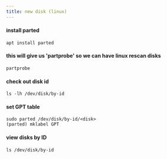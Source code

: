 ```yaml
---
title: new disk (linux)
---
```


#### install parted
    apt install parted

#### this will give us 'partprobe' so we can have linux rescan disks
    partprobe

#### check out disk id
    ls -lh /dev/disk/by-id

#### set GPT table
    sudo parted /dev/disk/by-id/<disk>
    (parted) mklabel GPT

#### view disks by ID
    ls /dev/disk/by-id
